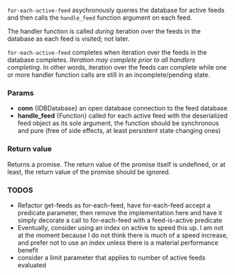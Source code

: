 `for-each-active-feed` asychronously queries the database for active feeds and then calls the `handle_feed` function argument on each feed.

The handler function is called *during* iteration over the feeds in the database as each feed is visited; not later.

`for-each-active-feed` completes when iteration over the feeds in the database completes. *Iteration may complete prior to all handlers completing*. In other words, iteration over the feeds can complete while one or more handler function calls are still in an incomplete/pending state.

### Params
* **conn** {IDBDatabase} an open database connection to the feed database
* **handle_feed** {Function} called for each active feed with the deserialized feed object as its sole argument, the function should be synchronous and pure (free of side effects, at least persistent state changing ones)

### Return value
Returns a promise. The return value of the promise itself is undefined, or at least, the return value of the promise should be ignored.

### TODOS
* Refactor get-feeds as for-each-feed, have for-each-feed accept a predicate parameter, then remove the implementation here and have it simply decorate a call to for-each-feed with a feed-is-active predicate
* Eventually, consider using an index on active to speed this up. I am not at the moment because I do not think there is much of a speed increase, and prefer not to use an index unless there is a material performance benefit
* consider a limit parameter that applies to number of active feeds evaluated
